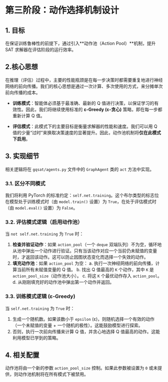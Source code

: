# 第三阶段：动作选择机制设计

## 1. 目标

在保证训练鲁棒性的前提下，通过引入**动作池（Action Pool）**机制，提升 SAT 求解器在评估阶段的运行效率。

## 2.核心思想

在推理（评估）过程中，主要的性能瓶颈是在每一步决策时都需要重复地进行神经网络的前向传播。我们的核心思想是通过一次计算、多次使用的方式，来分摊单次前向传播的成本。

- **训练模式**：智能体必须基于最准确、最新的 Q 值进行决策，以保证学习的有效性。因此，我们将继续使用标准的 **ε-Greedy (ε-贪心)** 策略，即在每一步都重新计算 Q 值。

- **评估模式**：此模式下的主要目标是衡量求解器的性能和速度。我们可以用 Q 值的少量“过时”来换取决策速度的显著提升。因此，动作池机制将**仅在此模式下启用**。

## 3. 实现细节

相关逻辑将在 `gqsat/agents.py` 文件中的 `GraphAgent` 类的 `act` 方法中实现。

### 3.1. 区分不同模式

我们将利用 PyTorch 的标准约定：`self.net.training`。这个布尔类型的标志位在模型处于训练模式时（由 `model.train()` 设置）为 `True`，在处于评估模式时（由 `model.eval()` 设置）为 `False`。

### 3.2. 评估模式逻辑（启用动作池）

当 `not self.net.training` 为 `True` 时：

1.  **检查并验证动作**：如果 `action_pool`（一个 `deque` 双端队列）不为空，循环地从池中弹出一个动作进行验证。只有当该动作对应一个当前仍未赋值的变量时，才返回该动作。这可以防止因图状态变化而选择一个失效的动作。
2.  **填充动作池**：如果 `action_pool` 为空：
    a.  执行一次神经网络的前向传播，计算当前所有未赋值变量的 Q 值。
    b.  找出 Q 值最高的 `K` 个动作，其中 `K` 是 `action_pool_size`（动作池大小）。
    c.  将这 `K` 个最优动作存入 `action_pool`。
    d.  从刚刚填充好的动作池中弹出第一个动作并返回。

### 3.3. 训练模式逻辑 (ε-Greedy)

当 `self.net.training` 为 `True` 时：

1.  生成一个随机数。如果该数小于 `epsilon` (ε)，则随机选择一个有效的动作（一个未赋值的变量 + 一个随机的极性）。这能鼓励模型进行探索。
2.  否则，执行一次前向传播来计算 Q 值，并贪心地选择 Q 值最高的动作。这能利用模型已学到的策略。

## 4. 相关配置

动作池将由一个新的参数 `action_pool_size` 控制。如果此参数被设置为 `0` 或未提供，则动作池机制将在所有模式下被禁用。

